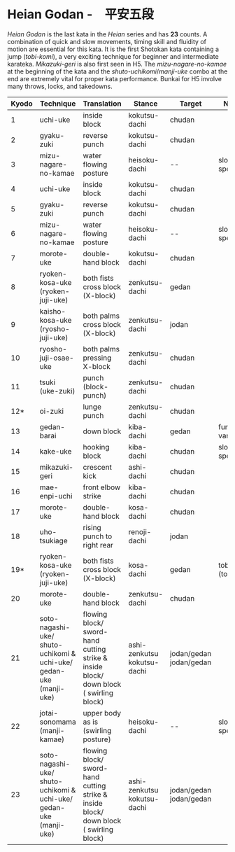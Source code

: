 # Heian Godan -　平安五段

_Heian Godan_ is the last kata in the _Heian_ series and has **23** counts. A combination of quick and slow movements, timing skill and fluidity of motion are essential for this kata. It is the first Shotokan kata containing a jump (_tobi-komi_), a very exciting technique for beginner and intermediate karateka. _Mikazuki-geri_ is also first seen in H5. The _mizu-nagare-no-kamae_ at the beginning of the kata and the _shuto-uchikomi_/_manji-uke_ combo at the end are extremely vital for proper kata performance. Bunkai for H5 involve many throws, locks, and takedowns.


| Kyodo | Technique | Translation | Stance | Target | Notes |
| ----- | --------- | ----------- | ------ | ------ | ----- |
| 1     | uchi-uke  | inside block | kokutsu-dachi | chudan | |
| 2     | gyaku-zuki | reverse punch | kokutsu-dachi | chudan | |
| 3     | mizu-nagare-no-kamae | water flowing posture | heisoku-dachi | -- | slow speed |
| 4     | uchi-uke  | inside block | kokutsu-dachi | chudan | |
| 5     | gyaku-zuki | reverse punch | kokutsu-dachi | chudan | |
| 6     | mizu-nagare-no-kamae | water flowing posture | heisoku-dachi | -- | slow speed |
| 7     | morote-uke | double-hand block | kokutsu-dachi | chudan | |
| 8     | ryoken-kosa-uke<br>(ryoken-juji-uke) | both fists cross block<br>(X-block) | zenkutsu-dachi | gedan | |
| 9     | kaisho-kosa-uke<br>(ryosho-juji-uke) | both palms cross block<br>(X-block) | zenkutsu-dachi | jodan | |
| 10    | ryosho-juji-osae-uke | both palms pressing X-block | zenkutsu-dachi | chudan | |
| 11    | tsuki (uke-zuki) | punch (block-punch) | zenkutsu-dachi | chudan | |
| 12*   | oi-zuki  | lunge punch | zenkutsu-dachi | chudan | |
| 13    | gedan-barai | down block | kiba-dachi | gedan | fumikomi variation |
| 14    | kake-uke | hooking block | kiba-dachi | chudan | slow speed |
| 15    | mikazuki-geri | crescent kick | ashi-dachi | chudan | |
| 16    | mae-enpi-uchi | front elbow strike | kiba-dachi | chudan | |
| 17    | morote-uke | double-hand block | kosa-dachi | chudan | |
| 18    | uho-tsukiage | rising punch to right rear | renoji-dachi | jodan | |
| 19*   | ryoken-kosa-uke<br>(ryoken-juji-uke) | both fists cross block<br>(X-block) | kosa-dachi | gedan | tobikomi<br>(tobi) |
| 20    | morote-uke | double-hand block | zenkutsu-dachi | chudan | |
| 21    | soto-nagashi-uke/<br>shuto-uchikomi &<br>uchi-uke/<br>gedan-uke (manji-uke) | flowing block/<br>sword-hand cutting strike &<br>inside block/<br>down block  ( swirling block) | ashi-zenkutsu<br>kokutsu-dachi | jodan/gedan<br>jodan/gedan | |
| 22    | jotai-sonomama<br>(manji-kamae) | upper body as is<br>(swirling posture) | heisoku-dachi | -- | slow speed |
| 23     | soto-nagashi-uke/<br>shuto-uchikomi &<br>uchi-uke/<br>gedan-uke (manji-uke) | flowing block/<br>sword-hand cutting strike &<br>inside block/<br>down block  ( swirling block) | ashi-zenkutsu<br>kokutsu-dachi | jodan/gedan<br>jodan/gedan | |

